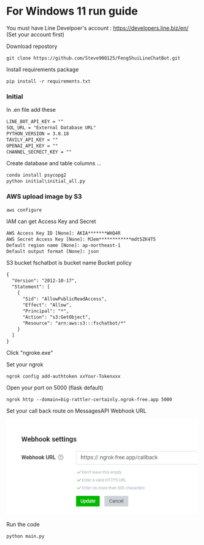 # For Windows 11 run guide

You must have Line Develpoer's account :
https://developers.line.biz/en/
(Set your account first)

Download repostory
```
git clone https://github.com/Steve900125/FengShuiLineChatBot.git
```

Install requirements package
```
pip install -r requirements.txt
```



### Initial 
In .en file add these
```
LINE_BOT_API_KEY = ""
SQL_URL = "External Database URL"
PYTHON_VERSION = 3.8.18
TAVILY_API_KEY = ""
OPENAI_API_KEY = ""
CHANNEL_SECRECT_KEY = ""
```
Create database and table columns ...
```
conda install psycopg2
python initial\initial_all.py
```

### AWS upload image by S3

```
aws configure
```

IAM can get Access Key and Secret 


```
AWS Access Key ID [None]: AKIA*******WHQ4R
AWS Secret Access Key [None]: MJem************mdt5ZK4T5
Default region name [None]: ap-northeast-1
Default output format [None]: json
```

S3 bucket fschatbot is bucket name
Bucket policy
```
{
  "Version": "2012-10-17",
  "Statement": [
    {
      "Sid": "AllowPublicReadAccess",
      "Effect": "Allow",
      "Principal": "*",
      "Action": "s3:GetObject",
      "Resource": "arn:aws:s3:::fschatbot/*"
    }
  ]
}
```

Click "ngroke.exe"

Set your ngrok 
```
ngrok config add-authtoken xxYour-Tokenxxx
```

Open your port on 5000 (flask default)
```
ngrok http --domain=big-rattler-certainly.ngrok-free.app 5000
```

Set your call back route on MessagesAPI Webhook URL

![alt text](image.png)

Run the code
```
python main.py
```

